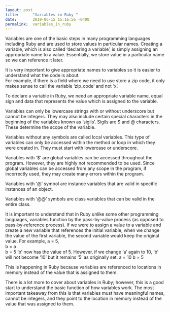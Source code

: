 ```yaml
---
layout: post
title:      "Variables in Ruby "
date:       2019-06-15 15:16:56 -0400
permalink:  variables_in_ruby
---
```


Variables are one of the basic steps in many programming languages including Ruby and are used to store values in particular names. 
Creating a variable, which is also called ‘declaring a variable’, is simply assigning an appropriate name to a value. Essentially, we store value in a particular name so we can reference it later. 

It is very important to give appropriate names to variables so it is easier to understand what the code is about.  
For example, if there is a field where we need to use store a zip code, it only makes sense to call the variable ‘zip_code’ and not ‘x’. 
 
To declare a variable in Ruby, we need an appropriate variable name, equal sign and data that represents the value which is assigned to the variable. 

Variables can only be lowercase strings with or without underscore but cannot be integers. They may also include certain special characters in the beginning of the variables known as ‘sigils’. Sigils are $ and @ characters. These determine the scope of the variable. 

Variables without any symbols are called local variables. This type of variables can only be accessed within the method or loop in which they were created in. They must start with lowercase or underscore.

Variables with ‘$’ are global variables can be accessed throughout the program. However, they are highly not recommended to be used. Since global variables can be accessed from any scope in the program, if incorrectly used, they may create many errors within the program.

Variables with ‘@’ symbol are instance variables that are valid in specific instances of an object. 

Variables with ‘@@’ symbols are class variables that can be valid in the entire class. 
 

It is important to understand that in Ruby unlike some other programming languages, variables function by the pass-by-value process (as opposed to pass-by-reference process). If we were to assign a value to a variable and create a new variable that references the initial variable, when we change the value of the first variable, the second variable would keep the original value. 
For example,
a = 5,  
b = a  
b = 5              ‘b’ now has the value of 5. 
However, if we change ‘a’ again to 10, ‘b’ will not become ‘10’ but it remains ‘5’ as originally set. 
a = 10
b = 5
 
This is happening in Ruby because variables are referenced to locations in memory instead of the value that is assigned to them. 

There is a lot more to cover about variables in Ruby; however, this is a good start to understand the basic function of how variables work. The most important takeaway from this is that variables must have meaningful names, cannot be integers, and they point to the location in memory instead of the value that was assigned to them. 



